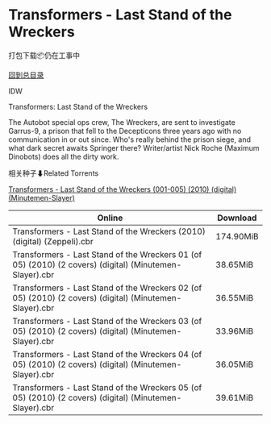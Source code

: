 # Transformers - Last Stand of the Wreckers

打包下载📦仍在工事中

[回到总目录](/Catalogs.md)

IDW

Transformers: Last Stand of the Wreckers

 The Autobot special ops crew, The Wreckers, are sent to investigate Garrus-9, a prison that fell to the Decepticons three years ago with no communication in or out since. Who's really behind the prison siege, and what dark secret awaits Springer there? Writer/artist Nick Roche (Maximum Dinobots) does all the dirty work.





相关种子⬇Related Torrents

[Transformers - Last Stand of the Wreckers (001-005) (2010) (digital) (Minutemen-Slayer)](https://github.com/alicewish/markdown/blob/master/torrent/Transformers---Last-Stand-of-the-Wreckers--001-005---2010---digital---Minutemen-Slayer.md)

Online | Download
--- | ---
Transformers - Last Stand of the Wreckers (2010) (digital) (Zeppeli).cbr | 174.90MiB
Transformers - Last Stand of the Wreckers 01 (of 05) (2010) (2 covers) (digital) (Minutemen-Slayer).cbr | 38.65MiB
Transformers - Last Stand of the Wreckers 02 (of 05) (2010) (2 covers) (digital) (Minutemen-Slayer).cbr | 36.55MiB
Transformers - Last Stand of the Wreckers 03 (of 05) (2010) (2 covers) (digital) (Minutemen-Slayer).cbr | 33.96MiB
Transformers - Last Stand of the Wreckers 04 (of 05) (2010) (2 covers) (digital) (Minutemen-Slayer).cbr | 36.05MiB
Transformers - Last Stand of the Wreckers 05 (of 05) (2010) (2 covers) (digital) (Minutemen-Slayer).cbr | 39.61MiB